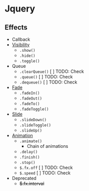 # Jquery
## Effects
- Callback
- [Visibility](jq-effect-visibility.html)
    - `.show()`
    - `.hide()`
    - `.toggle()`
- Queue
    - `.clearQueue()`   [ ] TODO: Check
    - `.queue()`        [ ] TODO: Check
    - `.dequeue()`      [ ] TODO: Check
- [Fade](jq-effect-fade.html)
    - `.fadeIn()`
    - `.fadeOut()`
    - `.fadeTo()`
    - `.fadeToggle()`
- [Slide](jq-effect-slide.html)
    - `.slideDown()`
    - `.slideToggle()`
    - `.slideUp()`
- [Animation](jq-effect-animation.html)
    - `.animate()`
        - Chain of animations
    - `.delay()`
    - `.finish()`
    - `.stop()`
    - `$.fx.off`       [ ] TODO: Check
    - `$.speed`        [ ] TODO: Check
- Deprecated
    - ~~$.fx.interval~~